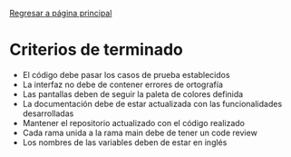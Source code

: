 [Regresar a página principal](https://github.com/Apantli/.github/blob/main/profile/README.md)

# Criterios de terminado
- El código debe pasar los casos de prueba establecidos
- La interfaz no debe de contener errores de ortografía
- Las pantallas deben de seguir la paleta de colores definida
- La documentación debe de estar actualizada con las funcionalidades desarrolladas
- Mantener el repositorio actualizado con el código realizado
- Cada rama unida a la rama main debe de tener un code review
- Los nombres de las variables deben de estar en inglés

